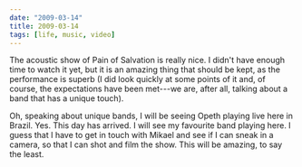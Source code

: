 ```yaml
---
date: "2009-03-14"
title: 2009-03-14
tags: [life, music, video]
---
```

The acoustic show of Pain of Salvation is really nice. I didn't
have enough time to watch it yet, but it is an amazing thing that
should be kept, as the performance is superb (I did look quickly at
some points of it and, of course, the expectations have been
met---we are, after all, talking about a band that has a unique
touch).

Oh, speaking about unique bands, I will be seeing Opeth playing
live here in Brazil. Yes. This day has arrived. I will see my
favourite band playing here. I guess that I have to get in touch
with Mikael and see if I can sneak in a camera, so that I can shot
and film the show. This will be amazing, to say the least.


